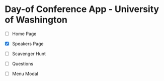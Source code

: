 # Day-of Conference App - University of Washington

- [ ] Home Page
- [x] Speakers Page
- [ ] Scavenger Hunt
- [ ] Questions

- [ ] Menu Modal
